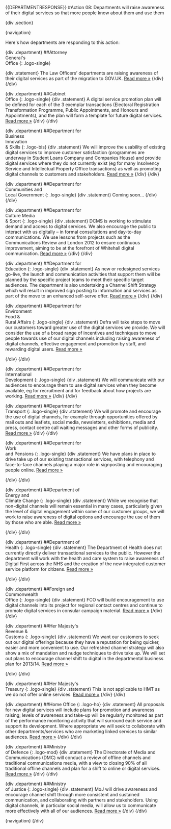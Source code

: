 {{DEPARTMENTRESPONSE}}
#Action 08: Departments will raise awareness of their digital services so that more people know about them and use them

{div .section}

{navigation}

Here's how departments are responding to this action:



{div .department}
##Attorney <br> General's <br> Office
{: .logo-single}

{div .statement}
The Law Officers’ departments are raising awareness of their digital services as part of the migration to GOV.UK. [Read more »](https://www.gov.uk/government/publications/law-officers-departments-digital-strategy)
{/div}
{/div}

{div .department}
##Cabinet<br>Office
{: .logo-single}
{div .statement}
A digital service promotion plan will be defined for each of the 3 exemplar transactions (Electoral Registration Transformation Programme, Public Appointments, and Honours and Appointments), and the plan will form a template for future digital services. [Read more »](http://www.cabinetoffice.gov.uk/resource-library/cabinet-office-digital-strategy)
{/div}
{/div}

{div .department}
##Department for<br>Business<br>Innovation<br>& Skills
{: .logo-bis}
{div .statement}
We will improve the usability of existing digital services to improve customer satisfaction (programmes are underway in Student Loans Company and Companies House) and provide digital services where they do not currently exist (eg for many Insolvency Service and Intellectual Property Office transactions) as well as promoting digital channels to customers and stakeholders. [Read more »](http://discuss.bis.gov.uk/digitalstrategy)
{/div}
{/div}

{div .department}
##Department for<br>Communities and<br>Local Government
{: .logo-single}
{div .statement}
Coming soon...
{/div}
{/div}

{div .department}
##Department for<br>Culture Media<br>& Sport
{: .logo-single}
{div .statement}
DCMS is working to stimulate demand and access to digital services. We also encourage the public to interact with us digitally – in formal consultations and day-to-day communications. We use lessons from projects such as the Communications Review and London 2012 to ensure continuous improvement, aiming to be at the forefront of Whitehall digital communication. [Read more »](http://www.dcms.gov.uk/publications/9586.aspx)
{/div}
{/div}


{div .department}
##Department for<br>Education
{: .logo-single}
{div .statement}
As new or redesigned services go-live, the launch and communication activities that support them will be planned by the specific project teams to meet their specific target audiences. The department is also undertaking a Channel Shift Strategy which will result in improved sign posting to information and services as part of the move to an enhanced self-serve offer. [Read more »](http://www.education.gov.uk/digitalstrategy)
{/div}
{/div}

{div .department}
##Department for<br>Environment<br>Food &<br>Rural Affairs
{: .logo-single}
{div .statement}
Defra will take steps to move our customers toward greater use of the digital services we provide. We will consider the use of a broad range of incentives and techniques to move people towards use of our digital channels including raising awareness of digital channels, effective engagement and promotion by staff, and rewarding digital users. [Read more »](http://www.defra.gov.uk/publications/2012/12/20/pb13863-digital-strategy-2012/)

{/div}
{/div}

{div .department}
##Department for<br>International<br>Development
{: .logo-single}
{div .statement}
We will communicate with our audiences to encourage them to use digital services when they become available, eg for recruitment and for feedback about how projects are working. [Read more »](http://www.dfid.gov.uk/about-us/How-we-measure-progress/dfid-digital-strategy/)
{/div}
{/div}

{div .department}
##Department for<br>Transport
{: .logo-single}
{div .statement}
We will promote and encourage the use of digital channels, for example through opportunities offered by mail outs and leaflets, social media, newsletters, exhibitions, media and press, contact centre call waiting messages and other forms of publicity. [Read more »](https://www.gov.uk/government/publications/department-for-transport-digital-strategy)
{/div}
{/div}

{div .department}
##Department for<br>Work<br>and Pensions
{: .logo-single}
{div .statement}
We have plans in place to drive take up of our existing transactional services, with telephony and face-to-face channels playing a major role in signposting and encouraging people online. [Read more »](http://www.dwp.gov.uk/publications/corporate-publications/digital-strategy.shtml)

{/div}
{/div}

{div .department}
##Department of<br>Energy and<br>Climate Change
{: .logo-single}
{div .statement}
While we recognise that non-digital channels will remain essential in many cases, particularly given the level of digital engagement within some of our customer groups, we will work to raise awareness of digital options and encourage the use of them by those who are able. [Read more »](http://www.decc.gov.uk/en/content/cms/about/our_goals/our_goals.aspx#dds)

{/div}
{/div}


{div .department}
##Department of<br>Health
{: .logo-single}
{div .statement}
The Department of Health does not currently directly deliver transactional services to the public. However the department will work with the health and care system to raise awareness of Digital First across the NHS and the creation of the new integrated customer service platform for citizens. [Read more »](http://digitalhealth.dh.gov.uk/digital-strategy)

{/div}
{/div}

{div .department}
##Foreign and<br>Commonwealth<br>Office
{: .logo-single}
{div .statement}
FCO will build encouragement to use digital channels into its project for regional contact centres and continue to promote digital services in consular campaign material. [Read more »](https://www.gov.uk/government/publications/the-fco-digital-strategy)
{/div}
{/div}

{div .department}
##Her Majesty's<br>Revenue &<br>Customs
{: .logo-single}
{div .statement}
We want our customers to seek out our digital offerings because they have a reputation for being quicker, easier and more convenient to use. Our refreshed channel strategy will also show a mix of mandation and nudge techniques to drive take up. We will set out plans to encourage channel shift to digital in the departmental business plan for 2013/14. [Read more »](http://www.hmrc.gov.uk/about/2012-digital-strategy.pdf)

{/div}
{/div}

{div .department}
##Her Majesty's<br>Treasury
{: .logo-single}
{div .statement}
This is not applicable to HMT as we do not offer online services. [Read more »](http://www.hm-treasury.gov.uk/digital_strategy)
{/div}
{/div}

{div .department}
##Home Office
{: .logo-ho}
{div .statement}
All proposals for new digital services will include plans for promotion and awareness raising; levels of awareness and take-up will be regularly monitored as part of the performance monitoring activity that will surround each service and support its development. Where appropriate we will seek to collaborate with other departments/services who are marketing linked services to similar audiences. [Read more »](http://www.homeoffice.gov.uk/publications/about-us/corporate-publications/ho-digital-strategy/)
{/div}
{/div}

{div .department}
##Ministry<br>of Defence
{: .logo-mod}
{div .statement}
The Directorate of Media and Communications (DMC) will conduct a review of offline channels and traditional communications media, with a view to closing 90% of all traditional offline channels and plan for a shift to online or digital services. [Read more »](https://www.gov.uk/government/publications/digital-in-defence)
{/div}
{/div}

{div .department}
##Ministry<br>of Justice
{: .logo-single}
{div .statement}
MoJ will drive awareness and encourage channel shift through more consistent and sustained communication, and collaborating with partners and stakeholders. Using digital channels, in particular social media, will allow us to communicate more effectively with all of our audiences. [Read more »](http://open.justice.gov.uk/digital-strategy/#theme-04-transforming-how-we-engage)
{/div}
{/div}

{navigation}
{/div}




